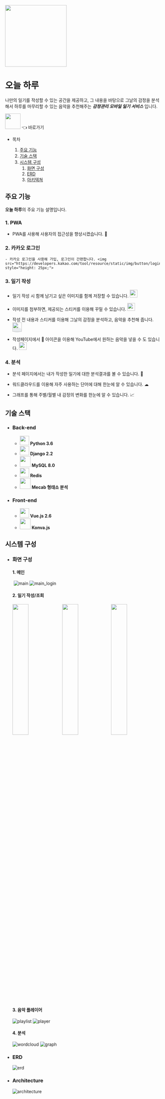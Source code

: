 <img src="./front/src/assets/images/로고1.png" height="200">

# 오늘 하루

나만의 일기를 작성할 수 있는 공간을 제공하고, 그 내용을 바탕으로 그날의 감정을 분석해서 하루를 마무리할 수 있는 음악을 추천해주는 ***감정관리 모바일 일기 서비스*** 입니다.

[<img src="./front/src/assets/images/로고1.png" height="50">](https://app.todaydiary.me/) 👈 바로가기



- 목차

  1. [주요 기능](#주요-기능)
  2. [기술 스택](#기술-스택)
  3. [시스템 구성](#시스템-구성)
     1. [화면 구성](#화면-구성)
     2. [ERD](#erd)
     3. [아키텍쳐 ](#architecture)



## 주요 기능

**오늘 하루**의 주요 기능 설명입니다.

### 1. PWA

- PWA를 사용해 사용자의 접근성을 향상시켰습니다. 📲

### 2. 카카오 로그인

	- 카카오 로그인을 사용해 가입, 로그인이 간편합니다. <img src="https://developers.kakao.com/tool/resource/static/img/button/login/simple/ko/kakao_login_medium.png" style="height: 25px;">

### 3. 일기 작성

- 일기 작성 시 함께 남기고 싶은 이미지를 함께 저장할 수 있습니다. <img src="./back/images/emotion/weather/11.png" height="25">
- 이미지를 첨부하면, 제공되는 스티커를 이용해 꾸밀 수 있습니다. <img src="./back/images/emotion/face/happy.png" height="25">
- 작성 전 내용과 스티커를 이용해 그날의 감정을 분석하고, 음악을 추천해 줍니다. <span style="background-color: #e9ecef; border-radius: 50%;"><img src="./front/src/assets/images/emotion/3.png" height="30"></span>

- 작성페이지에서 🎵 아이콘을 이용해 YouTube에서 원하는 음악을 넣을 수 도 있습니다. <img src="./back/images/emotion/whiteman/happy.png" height="25">

### 4. 분석

- 분석 페이지에서는 내가 작성한 일기에 대한 분석결과를 볼 수 있습니다. 🔖
- 워드클라우드를 이용해 자주 사용하는 단어에 대해 한눈에 알 수 있습니다. ☁︎

- 그래프를 통해 주별/월별 내 감정의 변화를 한눈에 알 수 있습니다. 📈





## 기술 스택

- ### Back-end
  - <img src="https://ddo0fzhfvians.cloudfront.net/uploads/icons/png/12785093741551942290-512.png" height="30"> **Python 3.6**
  - <img src="https://ddo0fzhfvians.cloudfront.net/uploads/icons/png/9686895801536233213-512.png" height="30"> **Django 2.2**
  - <img src="https://ddo0fzhfvians.cloudfront.net/uploads/icons/png/19218518301553750371-512.png" height="35"> **MySQL 8.0**
  - <img src="https://ddo0fzhfvians.cloudfront.net/uploads/icons/png/7752079241551942292-512.png" height="30">  **Redis**
  - <img src="https://konlpy-ko.readthedocs.io/ko/v0.4.3/_static/konlpy.png" height="35"> **Mecab 형태소 분석**

- ### Front-end

  - <img src="https://ddo0fzhfvians.cloudfront.net/uploads/icons/png/191213921552037062-512.png" height="30"> **Vue.js 2.6**
  - <img src="https://raw.githubusercontent.com/konvajs/konvajs.github.io/master/apple-touch-icon-180x180.png" height="35"> **Konva.js**



## 시스템 구성

- ### 화면 구성

  #### 1. 메인

  ​	![main](./images/screen1.png) ![main_login](./images/screen2.png)

  #### 2. 일기 작성/조회

  <img src="./images/screen3.png" width="33%"> <img src="./images/screen4.png" width="33%"><img src="./images/screen5.png" width="33%">

   #### 3. 음악 플레이어

  ![playlist](./images/screen6.png) ![player](./images/screen7.png)

  #### 4. 분석

  ![wordcloud](./images/screen8.png) ![graph](./images/screen9.png)

  

- ### ERD

  ![erd](./images/today_erd.png)

  

- ### Architecture

  ![architecture](./images/today_architecture.png)

  

